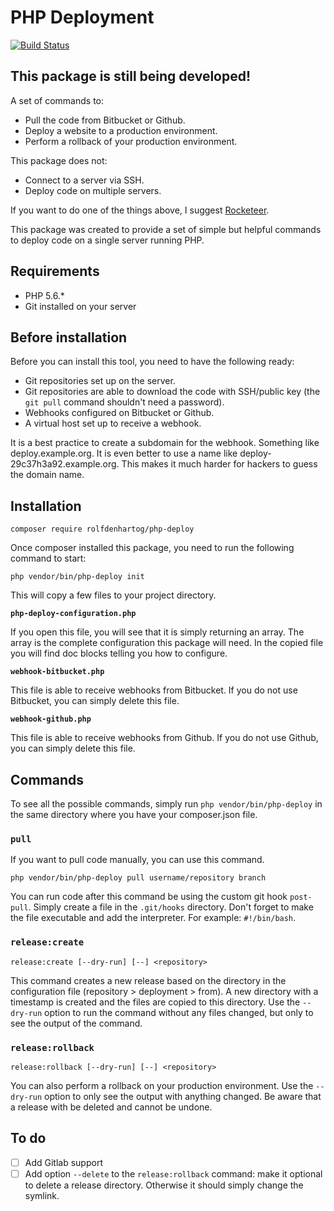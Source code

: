 # PHP Deployment

[![Build Status](https://travis-ci.org/rolfdenhartog/php-deploy.svg)](https://travis-ci.org/rolfdenhartog/php-deploy)

## This package is still being developed!

A set of commands to:

* Pull the code from Bitbucket or Github.
* Deploy a website to a production environment.
* Perform a rollback of your production environment.

This package does not:

* Connect to a server via SSH.
* Deploy code on multiple servers.

If you want to do one of the things above, I suggest [Rocketeer](http://rocketeer.autopergamene.eu/).

This package was created to provide a set of simple but helpful commands to deploy code on a single server running PHP.

## Requirements

* PHP 5.6.*
* Git installed on your server

## Before installation

Before you can install this tool, you need to have the following ready:

* Git repositories set up on the server.
* Git repositories are able to download the code with SSH/public key (the `git pull` command shouldn't need a password).
* Webhooks configured on Bitbucket or Github.
* A virtual host set up to receive a webhook.

It is a best practice to create a subdomain for the webhook. Something like deploy.example.org. It is even better to use
a name like deploy-29c37h3a92.example.org. This makes it much harder for hackers to guess the domain name.

## Installation

```
composer require rolfdenhartog/php-deploy
```

Once composer installed this package, you need to run the following command to start:

```
php vendor/bin/php-deploy init
```

This will copy a few files to your project directory.

**`php-deploy-configuration.php`**

If you open this file, you will see that it is simply returning an array. The array is the complete configuration this
package will need. In the copied file you will find doc blocks telling you how to configure.

**`webhook-bitbucket.php`**

This file is able to receive webhooks from Bitbucket. If you do not use Bitbucket, you can simply delete this file.

**`webhook-github.php`**

This file is able to receive webhooks from Github. If you do not use Github, you can simply delete this file.

## Commands

To see all the possible commands, simply run `php vendor/bin/php-deploy` in the same directory where you have your
composer.json file.

### `pull`

If you want to pull code manually, you can use this command. 

```
php vendor/bin/php-deploy pull username/repository branch
```

You can run code after this command be using the custom git hook `post-pull`. Simply create a file in the `.git/hooks`
directory. Don't forget to make the file executable and add the interpreter. For example: `#!/bin/bash`.

### `release:create`

```
release:create [--dry-run] [--] <repository>
```

This command creates a new release based on the directory in the configuration file (repository > deployment > from). A
new directory with a timestamp is created and the files are copied to this directory. Use the `--dry-run` option to run
the command without any files changed, but only to see the output of the command.

### `release:rollback`

```
release:rollback [--dry-run] [--] <repository>
```

You can also perform a rollback on your production environment. Use the `--dry-run` option to only see the output with
anything changed. Be aware that a release with be deleted and cannot be undone.

## To do

* [ ] Add Gitlab support
* [ ] Add option `--delete` to the `release:rollback` command: make it optional to delete a release directory. Otherwise
it should simply change the symlink.
